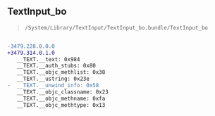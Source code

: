 ## TextInput_bo

> `/System/Library/TextInput/TextInput_bo.bundle/TextInput_bo`

```diff

-3479.228.0.0.0
+3479.314.0.1.0
   __TEXT.__text: 0x984
   __TEXT.__auth_stubs: 0x80
   __TEXT.__objc_methlist: 0x38
   __TEXT.__ustring: 0x23e
-  __TEXT.__unwind_info: 0x58
   __TEXT.__objc_classname: 0x23
   __TEXT.__objc_methname: 0xfa
   __TEXT.__objc_methtype: 0x13

```
